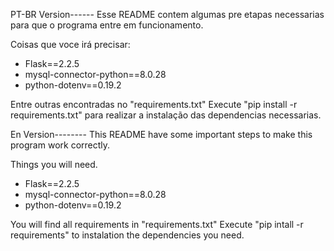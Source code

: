 PT-BR Version------
Esse README contem algumas pre etapas necessarias para que o programa entre em funcionamento.

Coisas que voce irá precisar:

- Flask==2.2.5
- mysql-connector-python==8.0.28
- python-dotenv==0.19.2
  
Entre outras encontradas no "requirements.txt"
Execute "pip install -r requirements.txt" para realizar a instalação das dependencias necessarias.

En Version--------
This README have some important steps to make this program work correctly.

Things you will need.

- Flask==2.2.5
- mysql-connector-python==8.0.28
- python-dotenv==0.19.2

You will find all requirements in "requirements.txt"
Execute "pip intall -r requirements" to instalation the dependencies you need.

